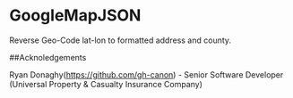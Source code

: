 # GoogleMapJSON
Reverse Geo-Code lat-lon to formatted address and county.

##Acknoledgements

Ryan Donaghy(https://github.com/gh-canon) - Senior Software Developer (Universal Property & Casualty Insurance Company)
